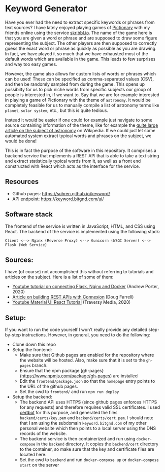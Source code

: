 # Keyword Generator

Have you ever had the need to extract specific keywords or phrases from text sources? I have lately enjoyed playing games of [Pictionary](https://en.wikipedia.org/wiki/Pictionary) with my friends online using the service [skribbl.io](https://skribbl.io/). The name of the game here is that you are given a word or phrase and are supposed to draw some figure representing the subject. The other players are then supposed to correctly guess the exact word or phrase as quickly as possible as you are drawing. In fact, we have played it so much that we have exhausted most of the default words which are available in the game. This leads to few surprises and way too easy games.

However, the game also allows for custom lists of words or phrases which can be used! These can be specified as comma-separated values (CSV), and then be randomly sampled from during the game. This opens up possibilty for us to pick niche words from specific subjects our group of people is interested in, if we want to. Say that we are for example interested in playing a game of Pictionary with the theme of `astronomy`. It would be completely feasible for us to manually compile a list of astronomy terms like `planet`, `solar system`, etc., but this is quite tedious.

Instead it would be easier if one could for example just navigate to some source containing information of the theme, like for example the [quite large article on the subject of astronomy](https://en.wikipedia.org/wiki/Astronomy) on Wikipedia. If we could just let some automated system extract typical words and phrases on the subject, we would be done!

This is in fact the purpose of the software in this repository. It comprises a backend service that mplements a REST API that is able to take a text string and extract statistically typical words from it, as well as a front end constructed with React which acts as the interface for the service.

## Resources

- Github pages: https://suhren.github.io/keyword/
- API endpoint: https://keyword.bitgnd.com/ui/

## Software stack

The frontend of the service is written in JavaScript, HTML, and CSS using React. The backend of the service is implemented using the following stack:

```
Client <--> Nginx (Reverse Proxy) <--> Gunicorn (WSGI Server) <--> Flask (Web Service)
```

## Sources:

I have (of course) not accomplished this without referring to tutorials and articles on the subject. Here is a list of some of them:

* [Youtube tutorial on connecting Flask, Nginx and Docker](https://www.youtube.com/watch?v=Vkqz2hK4fKg) (Andrew Porter, 2020)
* [Article on building REST APIs with Connexion](https://realpython.com/flask-connexion-rest-api/) (Doug Farrell)
* [Youtube Material UI React Tutorial](https://www.youtube.com/watch?v=vyJU9efvUtQ&t=592s) (Traversy Media, 2020)

## Setup:

If you want to run the code yourself I won't really provide any detailed step-by-step instructions. However, in general, you need to do the following:

- Clone down this repo
- Setup the frontend:
  - Make sure that Github pages are enabled for the repository where the website will be hosted. Also, make sure that it is set to the `gh-pages` branch.
  - Ensure that the npm package [gh-pages}(https://www.npmjs.com/package/gh-pages) are installed
  - Edit the `frontend/package.json` so that the `homepage` entry points to the URL of the github pages.
  - Set the cwd to `frontend/` and run `npm run deploy`
- Setup the backend:
  - The backend API uses HTTPS (since github pages enforces HTTPS for any requests) and therefore requires valid SSL certificates. I used [certbot](https://certbot.eff.org/) for this purpose, and generated the files `backend/certs/key.pem` and `backend/certs/cert.pem`. I should note that I am using the subdomain `keyword.bitgnd.com` of my other personal website which then points to a local server using the DNS records of the website.
  - The backend service is then containerized and run using `docker-compose` in the `backend` directory. It copies the `backend/cert` directory to the container, so make sure that the key and certificate files are located here.
  - Set the cwd to `backend` and run `docker-compose up` or `docker-compose start` on the server
